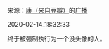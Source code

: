 来源：[康（来自豆瓣）](https://www.douban.com/people/smokysmoky/)的[广播](https://www.douban.com/people/smokysmoky/status/2810731933/)


2020-02-14_18:32:33


终于被强制执行为一个没头像的人。
